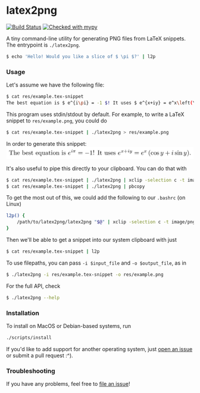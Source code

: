 # latex2png

[![Build Status](https://circleci.com/gh/keggsmurph21/latex2png.svg?style=shield)](https://circleci.com/gh/keggsmurph21/latex2png)
[![Checked with mypy](http://www.mypy-lang.org/static/mypy_badge.svg)](http://mypy-lang.org/)

A tiny command-line utility for generating PNG files from LaTeX snippets.  The entrypoint is `./latex2png`.

```bash
$ echo 'Hello! Would you like a slice of $ \pi $?' | l2p
```

### Usage

Let's assume we have the following file:
```bash
$ cat res/example.tex-snippet
The best equation is $ e^{i\pi} = -1 $! It uses $ e^{x+iy} = e^x\left(\cos{y} + i\sin{y}\right) $.
```

This program uses stdin/stdout by default.  For example, to write a LaTeX snippet to `res/example.png`, you could do

```bash
$ cat res/example.tex-snippet | ./latex2png > res/example.png
```

In order to generate this snippet: ![example.png](res/example.png)

It's also useful to pipe this directly to your clipboard.  You can do that with

```bash
$ cat res/example.tex-snippet | ./latex2png | xclip -selection c -t image/png -i  # Ubuntu
$ cat res/example.tex-snippet | ./latex2png | pbcopy                              # MacOS
```

To get the most out of this, we could add the following to our `.bashrc` (on Linux)
```bash
l2p() {
    /path/to/latex2png/latex2png "$@" | xclip -selection c -t image/png -i
}
```

Then we'll be able to get a snippet into our system clipboard with just
```bash
$ cat res/example.tex-snippet | l2p
```

To use filepaths, you can pass `-i $input_file` and `-o $output_file`, as in
```bash
$ ./latex2png -i res/example.tex-snippet -o res/example.png
```

For the full API, check
```bash
$ ./latex2png --help
```

### Installation

To install on MacOS or Debian-based systems, run
```bash
./scripts/install
```

If you'd like to add support for another operating system, just [open an issue](https://github.com/keggsmurph21/latex2png/issues/new) or submit a pull request :^).

### Troubleshooting

If you have any problems, feel free to [file an issue](https://github.com/keggsmurph21/latex2png/issues)!
